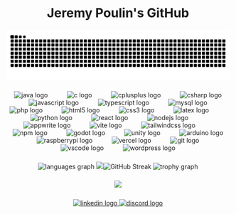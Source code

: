 <h1 align="center">Jeremy Poulin's GitHub</h1>

###

![GitHub Snake Animation](https://raw.githubusercontent.com/jeremypoulin/jeremypoulin/output/github-contribution-grid-snake-dark.svg)


###

<div align="center">
  <img src="https://cdn.jsdelivr.net/gh/devicons/devicon/icons/java/java-original.svg" height="40" alt="java logo"  />
  <img width="35" />
  <img src="https://cdn.jsdelivr.net/gh/devicons/devicon/icons/c/c-original.svg" height="40" alt="c logo"  />
  <img width="35" />
  <img src="https://cdn.jsdelivr.net/gh/devicons/devicon/icons/cplusplus/cplusplus-original.svg" height="40" alt="cplusplus logo"  />
  <img width="35" />
  <img src="https://cdn.jsdelivr.net/gh/devicons/devicon/icons/csharp/csharp-original.svg" height="40" alt="csharp logo"  />
  <img width="35" />
  <img src="https://cdn.jsdelivr.net/gh/devicons/devicon/icons/javascript/javascript-plain.svg" height="40" alt="javascript logo"  />
  <img width="35" />
  <img src="https://cdn.jsdelivr.net/gh/devicons/devicon/icons/typescript/typescript-original.svg" height="40" alt="typescript logo"  />
  <img width="35" />
  <img src="https://cdn.jsdelivr.net/gh/devicons/devicon/icons/mysql/mysql-original.svg" height="40" alt="mysql logo"  />
  <img width="35" />
  <img src="https://cdn.jsdelivr.net/gh/devicons/devicon/icons/php/php-original.svg" height="40" alt="php logo"  />
  <img width="35" />
  <img src="https://cdn.jsdelivr.net/gh/devicons/devicon/icons/html5/html5-original.svg" height="40" alt="html5 logo"  />
  <img width="35" />
  <img src="https://cdn.jsdelivr.net/gh/devicons/devicon/icons/css3/css3-original.svg" height="40" alt="css3 logo"  />
  <img width="35" />
  <img src="https://cdn.simpleicons.org/latex/008080" height="40" alt="latex logo"  />
  <img width="35" />
  <img src="https://cdn.jsdelivr.net/gh/devicons/devicon/icons/python/python-original.svg" height="40" alt="python logo"  />
  <img width="35" />
  <img src="https://cdn.jsdelivr.net/gh/devicons/devicon/icons/react/react-original-wordmark.svg" height="40" alt="react logo"  />
  <img width="35" />
  <img src="https://cdn.simpleicons.org/nodedotjs/339933" height="40" alt="nodejs logo"  />
  <img width="35" />
  <img src="https://cdn.jsdelivr.net/gh/devicons/devicon/icons/appwrite/appwrite-original.svg" height="40" alt="appwrite logo"  />
  <img width="35" />
  <img src="https://cdn.simpleicons.org/vite/646CFF" height="40" alt="vite logo"  />
  <img width="35" />
  <img src="https://cdn.simpleicons.org/tailwindcss/06B6D4" height="40" alt="tailwindcss logo"  />
  <img width="35" />
  <img src="https://cdn.jsdelivr.net/gh/devicons/devicon/icons/npm/npm-original-wordmark.svg" height="40" alt="npm logo"  />
  <img width="35" />
  <img src="https://cdn.jsdelivr.net/gh/devicons/devicon/icons/godot/godot-original.svg" height="40" alt="godot logo"  />
  <img width="35" />
  <img src="https://cdn.jsdelivr.net/gh/devicons/devicon/icons/unity/unity-original.svg" height="40" alt="unity logo"  />
  <img width="35" />
  <img src="https://cdn.jsdelivr.net/gh/devicons/devicon/icons/arduino/arduino-original-wordmark.svg" height="40" alt="arduino logo"  />
  <img width="35" />
  <img src="https://cdn.jsdelivr.net/gh/devicons/devicon/icons/raspberrypi/raspberrypi-original.svg" height="40" alt="raspberrypi logo"  />
  <img width="35" />
  <img src="https://skillicons.dev/icons?i=vercel" height="40" alt="vercel logo"  />
  <img width="35" />
  <img src="https://cdn.simpleicons.org/git/F05032" height="40" alt="git logo"  />
  <img width="35" />
  <img src="https://cdn.jsdelivr.net/gh/devicons/devicon/icons/vscode/vscode-original.svg" height="40" alt="vscode logo"  />
  <img width="35" />
  <img src="https://cdn.simpleicons.org/wordpress/21759B" height="40" alt="wordpress logo"  />
</div>

###

<div align="center">
  <img src="https://github-readme-stats.vercel.app/api/top-langs?username=jeremypoulin&locale=en&hide_title=true&layout=compact&card_width=320&langs_count=6&theme=great-gatsby&hide_border=true&order=2" height="150" alt="languages graph"  />
  <img src="https://git.io/streak-stats"><img src="https://streak-stats.demolab.com?user=jeremypoulin&theme=great-gatsby&hide_border=true" height="150" alt="GitHub Streak"  />
  <img src="https://github-profile-trophy.vercel.app?username=jeremypoulin&theme=onedark&column=3&row=1&margin-w=8&margin-h=1&no-bg=true&no-frame=true&order=4" height="150" alt="trophy graph"  />
</div>

###

<div align="center">
  <img src="https://profile-counter.glitch.me/jeremypoulin/count.svg?"  />
</div>

###

<div align="center">
  <a href="www.linkedin.com/in/jeremy-poulin-725938278" target="_blank">
    <img src="https://raw.githubusercontent.com/maurodesouza/profile-readme-generator/master/src/assets/icons/social/linkedin/default.svg" width="52" height="40" alt="linkedin logo"  />
  </a>
  <a href="https://discordapp.com/users/je_po" target="_blank">
    <img src="https://raw.githubusercontent.com/maurodesouza/profile-readme-generator/master/src/assets/icons/social/discord/default.svg" width="52" height="40" alt="discord logo"  />
  </a>
</div>

###
